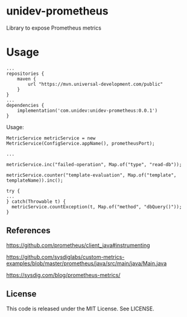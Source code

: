 # unidev-prometheus

Library to expose Prometheus metrics

# Usage

```
...
repositories {
    maven {
        url "https://mvn.universal-development.com/public" 
    }
}
...
dependencies {
	implementation('com.unidev:unidev-prometheus:0.0.1')
}

```

Usage:
```
MetricService metricService = new MetricService(ConfigService.appName(), prometheusPort);

...

metricService.inc("failed-operation", Map.of("type", "read-db"));

metricService.counter("template-evaluation", Map.of("template", templateName)).inc();

try {
...
} catch(Throwable t) {
  metricService.countException(t, Map.of("method", "dbQuery()"));
}

```


## References

https://github.com/prometheus/client_java#instrumenting

https://github.com/sysdiglabs/custom-metrics-examples/blob/master/prometheus/java/src/main/java/Main.java

https://sysdig.com/blog/prometheus-metrics/


## License

This code is released under the MIT License. See LICENSE.
